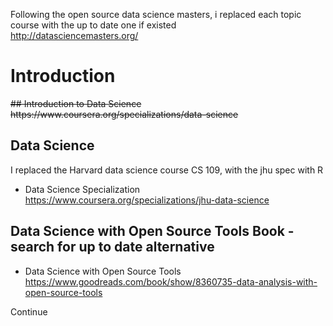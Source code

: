 Following the open source data science masters, i replaced each topic course with the up to date one if existed <br/>
http://datasciencemasters.org/


# Introduction

<s>
## Introduction to Data Science 
https://www.coursera.org/specializations/data-science</s>

## Data Science
I replaced the Harvard data science course CS 109, with the jhu spec with R <br/>
- Data Science Specialization <br/>
https://www.coursera.org/specializations/jhu-data-science

## Data Science with Open Source Tools Book - search for up to date alternative
- Data Science with Open Source Tools <br/>
https://www.goodreads.com/book/show/8360735-data-analysis-with-open-source-tools


Continue
